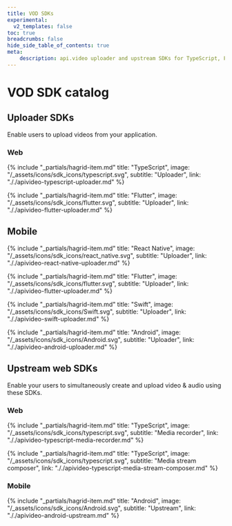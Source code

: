 ```yaml
---
title: VOD SDKs
experimental:
  v2_templates: false
toc: true
breadcrumbs: false
hide_side_table_of_contents: true
meta: 
    description: api.video uploader and upstream SDKs for TypeScript, Flutter, iOS Swift, and Android Kotlin.
---
```


# VOD SDK catalog

## Uploader SDKs

Enable users to upload videos from your application.

### Web

<div class="hagrid">

{% include "_partials/hagrid-item.md" title: "TypeScript", image: "/_assets/icons/sdk_icons/typescript.svg", subtitle: "Uploader",  link: "././apivideo-typescript-uploader.md" %}

{% include "_partials/hagrid-item.md" title: "Flutter", image: "/_assets/icons/sdk_icons/flutter.svg", subtitle: "Uploader",  link: "././apivideo-flutter-uploader.md" %}

</div>

## Mobile

<div class="hagrid">

{% include "_partials/hagrid-item.md" title: "React Native", image: "/_assets/icons/sdk_icons/react_native.svg", subtitle: "Uploader",  link: "././apivideo-react-native-uploader.md" %}

{% include "_partials/hagrid-item.md" title: "Flutter", image: "/_assets/icons/sdk_icons/flutter.svg", subtitle: "Uploader",  link: "././apivideo-flutter-uploader.md" %}

{% include "_partials/hagrid-item.md" title: "Swift", image: "/_assets/icons/sdk_icons/Swift.svg", subtitle: "Uploader",  link: "././apivideo-swift-uploader.md" %}

{% include "_partials/hagrid-item.md" title: "Android", image: "/_assets/icons/sdk_icons/Android.svg", subtitle: "Uploader",  link: "././apivideo-android-uploader.md" %}

</div>


## Upstream web SDKs

Enable your users to simultaneously create and upload video & audio using these SDKs.

### Web
<div class="hagrid">

{% include "_partials/hagrid-item.md" title: "TypeScript", image: "/_assets/icons/sdk_icons/typescript.svg", subtitle: "Media recorder",  link: "././apivideo-typescript-media-recorder.md" %}

{% include "_partials/hagrid-item.md" title: "TypeScript", image: "/_assets/icons/sdk_icons/typescript.svg", subtitle: "Media stream composer",  link: "././apivideo-typescript-media-stream-composer.md" %}

</div>

### Mobile
<div class="hagrid">

{% include "_partials/hagrid-item.md" title: "Android", image: "/_assets/icons/sdk_icons/Android.svg", subtitle: "Upstream",  link: "././apivideo-android-upstream.md" %}

</div>